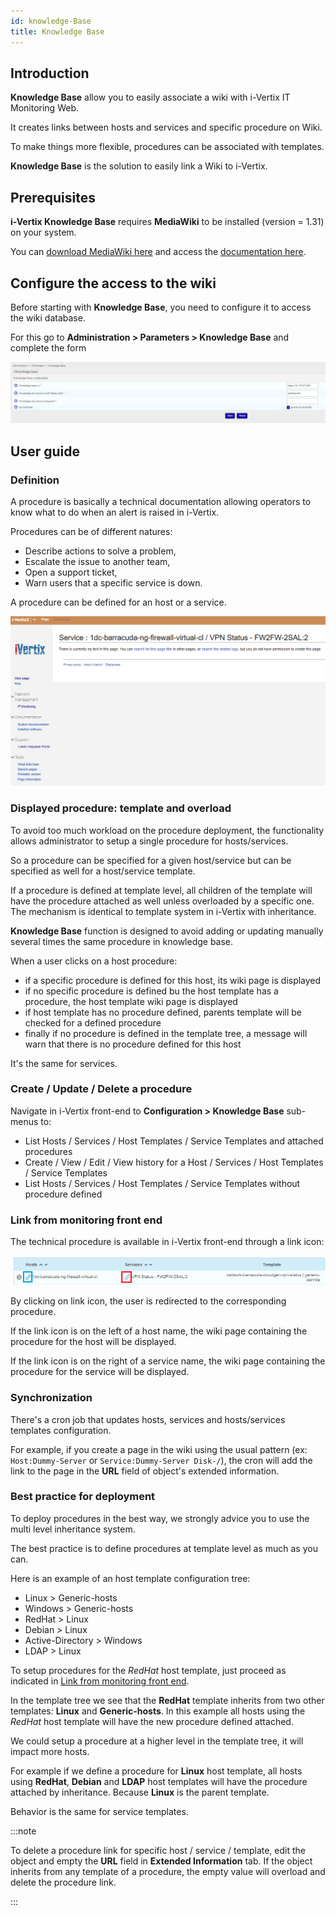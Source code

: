 ```yaml
---
id: knowledge-Base
title: Knowledge Base
---
```


## Introduction

**Knowledge Base** allow you
to easily associate a wiki with i-Vertix IT Monitoring Web.

It creates links between hosts and services and specific procedure on Wiki.

To make things more flexible, procedures can be associated with templates.

**Knowledge Base** is the solution to easily link a Wiki to i-Vertix.

## Prerequisites

**i-Vertix Knowledge Base** requires **MediaWiki** to be installed (version =
1.31) on your system.

You can [download MediaWiki
here](http://www.mediawiki.org/wiki/MediaWiki) and access the [documentation
here](http://www.mediawiki.org/wiki/User_hub).

## Configure the access to the wiki

Before starting with **Knowledge Base**, you need to configure it to access the
wiki database.

For this go to **Administration > Parameters > Knowledge Base** and complete
the form

![image](../../assets/administration/knowledge-base/parameters-wiki.png)

## User guide

### Definition

A procedure is basically a technical documentation allowing operators to know
what to do when an alert is raised in i-Vertix.

Procedures can be of different natures:

  - Describe actions to solve a problem,
  - Escalate the issue to another team,
  - Open a support ticket,
  - Warn users that a specific service is down.

A procedure can be defined for an host or a service.

![image](../../assets/administration/knowledge-base/parameters-wiki-article.png)

### Displayed procedure: template and overload

To avoid too much workload on the procedure deployment, the functionality allows
administrator to setup a single procedure for hosts/services.

So a procedure can be specified for a given host/service but can be specified as
well for a host/service template.

If a procedure is defined at template level, all children of the template will
have the procedure attached as well unless overloaded by a specific one. The
mechanism is identical to template system in i-Vertix with inheritance.

**Knowledge Base** function is designed to avoid adding or updating
manually several times the same procedure in knowledge base.

When a user clicks on a host procedure:

  - if a specific procedure is defined for this host, its wiki page is displayed
  - if no specific procedure is defined bu the host template has a procedure,
    the host template wiki page is displayed
  - if host template has no procedure defined, parents template will be checked
    for a defined procedure
  - finally if no procedure is defined in the template tree, a message will warn
    that there is no procedure defined for this host

It's the same for services.

### Create / Update / Delete a procedure

Navigate in i-Vertix front-end to **Configuration > Knowledge Base** sub-menus
to:

  - List Hosts / Services / Host Templates / Service Templates and attached
    procedures
  - Create / View / Edit / View history for a Host / Services / Host Templates /
    Service Templates
  - List Hosts / Services / Host Templates / Service Templates without procedure
    defined

### Link from monitoring front end

The technical procedure is available in i-Vertix front-end through a link icon:

![image](../../assets/administration/knowledge-base/parameters-wiki-host-monitoring.png)

By clicking on link icon, the user is redirected to the corresponding procedure.

If the link icon is on the left of a host name, the wiki page containing the
procedure for the host will be displayed.

If the link icon is on the right of a service name, the wiki page containing the
procedure for the service will be displayed.

### Synchronization

There's a cron job that updates hosts, services and hosts/services templates
configuration.

For example, if you create a page in the wiki using the usual pattern (ex:
`Host:Dummy-Server` or `Service:Dummy-Server Disk-/`), the cron will add
the link to the page in the **URL** field of object's extended information.

### Best practice for deployment

To deploy procedures in the best way, we strongly advice you to use the multi
level inheritance system.

The best practice is to define procedures at template level as much as you can.

Here is an example of an host template configuration tree:

  - Linux \> Generic-hosts
  - Windows \> Generic-hosts
  - RedHat \> Linux
  - Debian \> Linux
  - Active-Directory \> Windows
  - LDAP \> Linux

To setup procedures for the *RedHat* host template, just proceed as indicated in
[Link from monitoring front end](#link-from-monitoring-front-end).

In the template tree we see that the **RedHat** template inherits from two other
templates: **Linux** and **Generic-hosts**. In this example all hosts using the
*RedHat* host template will have the new procedure defined attached.

We could setup a procedure at a higher level in the template tree, it will
impact more hosts.

For example if we define a procedure for **Linux** host template, all hosts
using **RedHat**, **Debian** and **LDAP** host templates will have the procedure
attached by inheritance. Because **Linux** is the parent template.

Behavior is the same for service templates.

:::note

To delete a procedure link for specific host / service / template, edit the object and empty the **URL** field in **Extended Information** tab.
If the object inherits from any template of a procedure, the empty value will overload and delete the procedure link.

:::